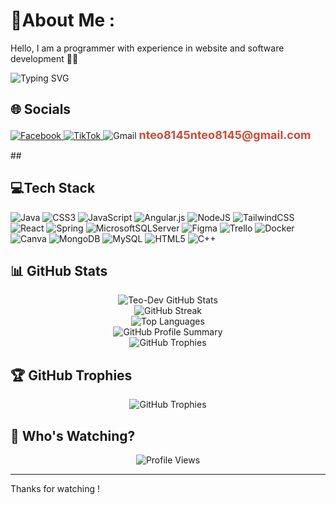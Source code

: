# 💫About Me :
Hello, I am a programmer with experience in
 website and software development 🧑‍💻
<p align="left">
  <img src="https://readme-typing-svg.herokuapp.com?font=Fira+Code&weight=600&size=22&pause=1000&color=F7A41D&width=435&lines=Welcome+to+my+GitHub+Profile!;I+love+coding+%F0%9F%92%BB;Always+learning+new+things!+" alt="Typing SVG" />
</p>


## 🌐 Socials
<p align="left ">
  <a style="magin:2%" href="https://www.facebook.com/nguyen.tai.305269" target="_blank"> 
    <img src="https://img.shields.io/badge/Facebook-%231877F2.svg?logo=Facebook&logoColor=white" alt="Facebook"/>
   
  </a>
  <a href="https://www.tiktok.com/@teodevgenz?is_from_webapp=1&sender_device=pc" target="_blank">
    <img src="https://img.shields.io/badge/TikTok-%23000000.svg?logo=TikTok&logoColor=white" alt="TikTok"/>
  </a>
 <a>
    <img src="https://img.shields.io/badge/Gmail-D14836.svg?logo=Gmail&logoColor=white" alt="Gmail"/>
  </a>
  <span style="font-size: 18px; magin:2%; font-weight: bold; color: #D14836;">nteo8145nteo8145@gmail.com</span>
</p>

##<h2> 💻Tech Stack  </h2>
![Java](https://img.shields.io/badge/java-%23ED8B00.svg?style=for-the-badge&logo=java&logoColor=white) ![CSS3](https://img.shields.io/badge/css3-%231572B6.svg?style=for-the-badge&logo=css3&logoColor=white) ![JavaScript](https://img.shields.io/badge/javascript-%23323330.svg?style=for-the-badge&logo=javascript&logoColor=%23F7DF1E) ![Angular.js](https://img.shields.io/badge/angular.js-%23E23237.svg?style=for-the-badge&logo=angularjs&logoColor=white) ![NodeJS](https://img.shields.io/badge/node.js-6DA55F?style=for-the-badge&logo=node.js&logoColor=white) ![TailwindCSS](https://img.shields.io/badge/tailwindcss-%2338B2AC.svg?style=for-the-badge&logo=tailwind-css&logoColor=white) ![React](https://img.shields.io/badge/react-%2320232a.svg?style=for-the-badge&logo=react&logoColor=%2361DAFB) ![Spring](https://img.shields.io/badge/spring-%236DB33F.svg?style=for-the-badge&logo=spring&logoColor=white) ![MicrosoftSQLServer](https://img.shields.io/badge/Microsoft%20SQL%20Sever-CC2927?style=for-the-badge&logo=microsoft%20sql%20server&logoColor=white) 	![Figma](https://img.shields.io/badge/figma-%23F24E1E.svg?style=for-the-badge&logo=figma&logoColor=white) ![Trello](https://img.shields.io/badge/Trello-%23026AA7.svg?style=for-the-badge&logo=Trello&logoColor=white) ![Docker](https://img.shields.io/badge/docker-%230db7ed.svg?style=for-the-badge&logo=docker&logoColor=white) ![Canva](https://img.shields.io/badge/Canva-%2300C4CC.svg?style=for-the-badge&logo=Canva&logoColor=white) ![MongoDB](https://img.shields.io/badge/MongoDB-%234ea94b.svg?style=for-the-badge&logo=mongodb&logoColor=white) ![MySQL](https://img.shields.io/badge/mysql-%2300f.svg?style=for-the-badge&logo=mysql&logoColor=white) ![HTML5](https://img.shields.io/badge/html5-%23E34F26.svg?style=for-the-badge&logo=html5&logoColor=white) ![C++](https://img.shields.io/badge/c++-%2300599C.svg?style=for-the-badge&logo=c%2B%2B&logoColor=white)
## 📊 GitHub Stats
<p align="center">
  <img src="https://github-readme-stats.vercel.app/api?username=Teo-Dev&theme=radical&hide_border=true&include_all_commits=true&count_private=true" alt="Teo-Dev GitHub Stats"/>
  <br/>
  <img src="https://github-readme-streak-stats.herokuapp.com/?user=Teo-Dev&theme=radical&hide_border=true" alt="GitHub Streak"/>
  <br/>
  <img src="https://github-readme-stats.vercel.app/api/top-langs/?username=Teo-Dev&theme=radical&hide_border=true&include_all_commits=true&count_private=true&layout=compact" alt="Top Languages"/>
  <br/>
  <img src="https://github-profile-summary-cards.vercel.app/api/cards/profile-details?username=Teo-Dev&theme=github_dark" alt="GitHub Profile Summary"/>
  <br/>
  <img src="https://github-profile-trophy.vercel.app/?username=Teo-Dev&theme=radical&margin-w=10&margin-h=10&no-bg=true&no-frame=true" alt="GitHub Trophies"/>
</p>

## 🏆 GitHub Trophies

<p align="center">
  <img src="https://github-profile-trophy.vercel.app/?username=Teo-Dev&theme=radical&margin-w=10&margin-h=10&no-bg=true&no-frame=true" alt="GitHub Trophies"/>
</p>

## 👀 Who's Watching?
<p align="center">
  <img src="https://komarev.com/ghpvc/?username=Teo-Dev&label=Visitors&color=blue&style=plastic" alt="Profile Views"/>
  <br/>
 <hr>
  <p> Thanks for watching !</p>
</p>


